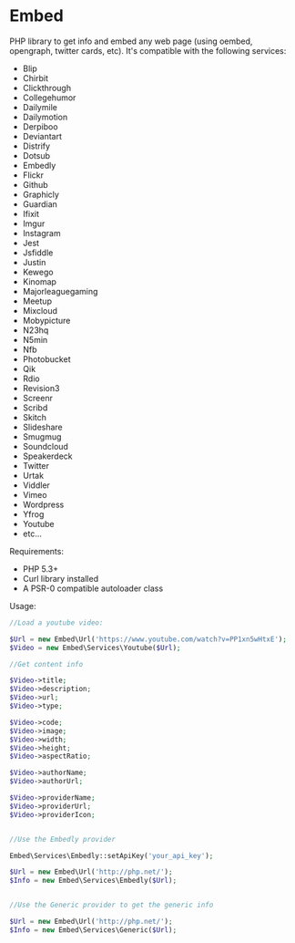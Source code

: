 Embed
=====

PHP library to get info and embed any web page (using oembed, opengraph, twitter cards, etc). It's compatible with the following services:

* Blip
* Chirbit
* Clickthrough
* Collegehumor
* Dailymile
* Dailymotion
* Derpiboo
* Deviantart
* Distrify
* Dotsub
* Embedly
* Flickr
* Github
* Graphicly
* Guardian
* Ifixit
* Imgur
* Instagram
* Jest
* Jsfiddle
* Justin
* Kewego
* Kinomap
* Majorleaguegaming
* Meetup
* Mixcloud
* Mobypicture
* N23hq
* N5min
* Nfb
* Photobucket
* Qik
* Rdio
* Revision3
* Screenr
* Scribd
* Skitch
* Slideshare
* Smugmug
* Soundcloud
* Speakerdeck
* Twitter
* Urtak
* Viddler
* Vimeo
* Wordpress
* Yfrog
* Youtube
* etc...

Requirements:

* PHP 5.3+
* Curl library installed
* A PSR-0 compatible autoloader class

Usage:

```php
//Load a youtube video:

$Url = new Embed\Url('https://www.youtube.com/watch?v=PP1xn5wHtxE');
$Video = new Embed\Services\Youtube($Url);

//Get content info

$Video->title;
$Video->description;
$Video->url;
$Video->type;

$Video->code;
$Video->image;
$Video->width;
$Video->height;
$Video->aspectRatio;

$Video->authorName;
$Video->authorUrl;

$Video->providerName;
$Video->providerUrl;
$Video->providerIcon;


//Use the Embedly provider

Embed\Services\Embedly::setApiKey('your_api_key');

$Url = new Embed\Url('http://php.net/');
$Info = new Embed\Services\Embedly($Url);


//Use the Generic provider to get the generic info

$Url = new Embed\Url('http://php.net/');
$Info = new Embed\Services\Generic($Url);
```
